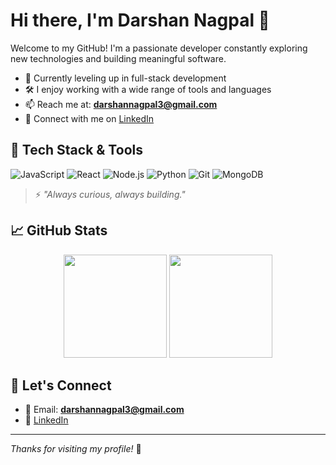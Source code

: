 # Hi there, I'm Darshan Nagpal 👋

Welcome to my GitHub! I'm a passionate developer constantly exploring new technologies and building meaningful software.

- 🌱 Currently leveling up in full-stack development  
- 🛠️ I enjoy working with a wide range of tools and languages  
- 📫 Reach me at: **darshannagpal3@gmail.com**  
- 🔗 Connect with me on [LinkedIn](https://www.linkedin.com/in/darshan-nagpal)

## 🧰 Tech Stack & Tools

![JavaScript](https://img.shields.io/badge/-JavaScript-black?style=flat-square&logo=javascript)
![React](https://img.shields.io/badge/-React-61DAFB?style=flat-square&logo=react&logoColor=black)
![Node.js](https://img.shields.io/badge/-Node.js-339933?style=flat-square&logo=node.js&logoColor=white)
![Python](https://img.shields.io/badge/-Python-3776AB?style=flat-square&logo=python&logoColor=white)
![Git](https://img.shields.io/badge/-Git-F05032?style=flat-square&logo=git&logoColor=white)
![MongoDB](https://img.shields.io/badge/-MongoDB-47A248?style=flat-square&logo=mongodb&logoColor=white)

> ⚡ _"Always curious, always building."_

## 📈 GitHub Stats

<p align="center">
  <img src="https://github-readme-stats.vercel.app/api?username=darshannagpalr&show_icons=true&theme=radical" height="165" />
  <img src="https://github-readme-stats.vercel.app/api/top-langs/?username=darshannagpalr&layout=compact&theme=radical" height="165" />
</p>

## 🤝 Let's Connect

- 📧 Email: **darshannagpal3@gmail.com**  
- 💼 [LinkedIn](https://www.linkedin.com/in/darshan-nagpal)

---

_Thanks for visiting my profile!_ 🌟
